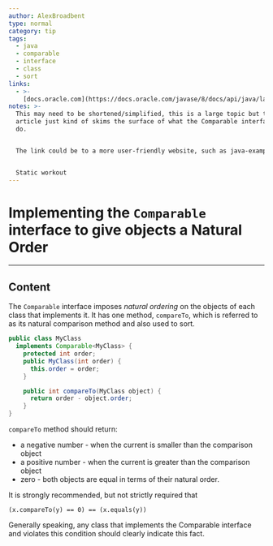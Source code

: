 ```yaml
---
author: AlexBroadbent
type: normal
category: tip
tags:
  - java
  - comparable
  - interface
  - class
  - sort
links:
  - >-
    [docs.oracle.com](https://docs.oracle.com/javase/8/docs/api/java/lang/Comparable.html){website}
notes: >-
  This may need to be shortened/simplified, this is a large topic but this
  article just kind of skims the surface of what the Comparable interface can
  do.


  The link could be to a more user-friendly website, such as java-examples.com.


  Static workout
---
```


# Implementing the `Comparable` interface to give objects a Natural Order


---

## Content

The `Comparable` interface imposes *natural ordering* on the objects of each class that implements it. It has one method, `compareTo`, which is referred to as its natural comparison method and also used to sort.

```java
public class MyClass 
  implements Comparable<MyClass> {
    protected int order;
    public MyClass(int order) {
      this.order = order;
    }

    public int compareTo(MyClass object) {
      return order - object.order;
    }
}
```

`compareTo` method should return:

* a negative number - when the current is smaller than the comparison object
* a positive number - when the current is greater than the comparison object
* zero - both objects are equal in terms of their natural order.

It is strongly recommended, but not strictly required that 

`(x.compareTo(y) == 0) == (x.equals(y))`

Generally speaking, any class that implements the Comparable interface and violates this condition should clearly indicate this fact.
 
